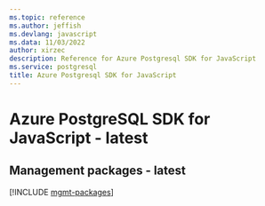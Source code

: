 ```yaml
---
ms.topic: reference
ms.author: jeffish
ms.devlang: javascript
ms.data: 11/03/2022
author: xirzec
description: Reference for Azure Postgresql SDK for JavaScript
ms.service: postgresql
title: Azure Postgresql SDK for JavaScript
---
```

# Azure PostgreSQL SDK for JavaScript - latest

## Management packages - latest
[!INCLUDE [mgmt-packages](postgresql-mgmt-index.md)]